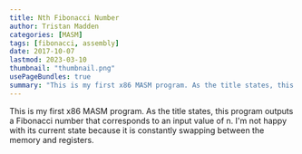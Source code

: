 ```yaml
---
title: Nth Fibonacci Number
author: Tristan Madden
categories: [MASM]
tags: [fibonacci, assembly]
date: 2017-10-07
lastmod: 2023-03-10
thumbnail: "thumbnail.png"
usePageBundles: true
summary: "This is my first x86 MASM program. As the title states, this program outputs a Fibonacci number that corresponds to an input value of n. I'm not happy with its current state because it is constantly swapping between the memory and registers."
---
```

This is my first x86 MASM program. As the title states, this program outputs a Fibonacci number that corresponds to an input value of n. I'm not happy with its current state because it is constantly swapping between the memory and registers.

<script src="https://gist.github.com/Trimad/901cfdb93143f01aa4ba659083777f7b.js"></script>
